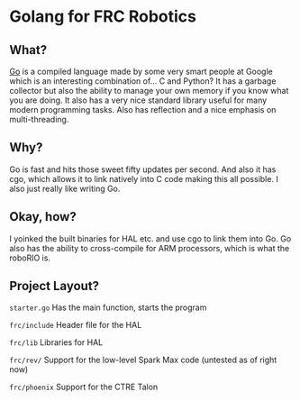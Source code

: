 # Golang for FRC Robotics

## What?

[Go](https://golang.org) is a compiled language made by some very smart people at Google which is an interesting combination of... C and Python? It has a garbage collector but also the ability to manage your own memory if you know what you are doing. It also has a very nice standard library useful for many modern programming tasks. Also has reflection and a nice emphasis on multi-threading.

## Why?

Go is fast and hits those sweet fifty updates per second. And also it has cgo, which allows it to link natively into C code making this all possible. I also just really like writing Go.

## Okay, how?

I yoinked the built binaries for HAL etc. and use cgo to link them into Go. Go also has the ability to cross-compile for ARM processors, which is what the roboRIO is.

## Project Layout?

`starter.go` Has the main function, starts the program

`frc/include` Header file for the HAL

`frc/lib` Libraries for HAL

`frc/rev/` Support for the low-level Spark Max code (untested as of right now)

`frc/phoenix` Support for the CTRE Talon